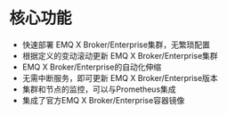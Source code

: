 # 核心功能

- 快速部署 EMQ X Broker/Enterprise集群，无繁琐配置
- 根据定义的变动滚动更新 EMQ X Broker/Enterprise集群
- EMQ X Broker/Enterprise的自动化伸缩
- 无需中断服务，即可更新 EMQ X Broker/Enterprise版本
- 集群和节点的监控，可以与Prometheus集成
- 集成了官方EMQ X Broker/Enterprise容器镜像